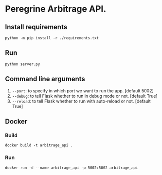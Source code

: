 # Peregrine Arbitrage API.

## Install requirements

`python -m pip install -r ./requirements.txt`

## Run

`python server.py`

## Command line arguments

1. `--port`: to specify in which port we want to run the app. [default 5002]
2. `--debug`: to tell Flask whether to run in debug mode or not. [default True]
3. `--reload`: to tell Flask whether to run with auto-reload or not. [default True]

## Docker

### Build

`docker build -t arbitrage_api .`

### Run

`docker run -d --name arbitrage_api -p 5002:5002 arbitrage_api`
